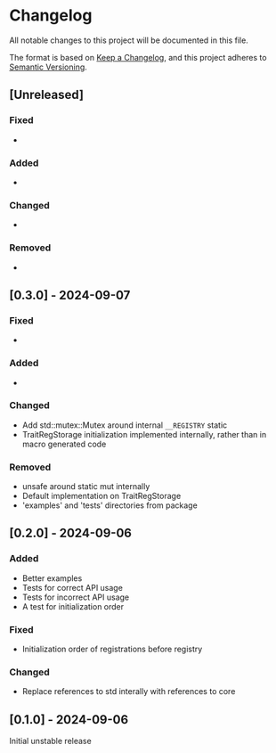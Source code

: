 # Changelog

All notable changes to this project will be documented in this file.

The format is based on [Keep a Changelog](https://keepachangelog.com/en/1.1.0/),
and this project adheres to [Semantic Versioning](https://semver.org/spec/v2.0.0.html).

## [Unreleased]

### Fixed

-

### Added

-

### Changed

-

### Removed

-

## [0.3.0] - 2024-09-07

### Fixed

-

### Added

-

### Changed

- Add std::mutex::Mutex around internal ```__REGISTRY``` static
- TraitRegStorage initialization implemented internally, rather than in macro generated code

### Removed

- unsafe around static mut internally
- Default implementation on TraitRegStorage
- 'examples' and 'tests' directories from package

## [0.2.0] - 2024-09-06

### Added

- Better examples
- Tests for correct API usage
- Tests for incorrect API usage
- A test for initialization order

### Fixed

- Initialization order of registrations before registry

### Changed

- Replace references to std interally with references to core

## [0.1.0] - 2024-09-06

Initial unstable release
